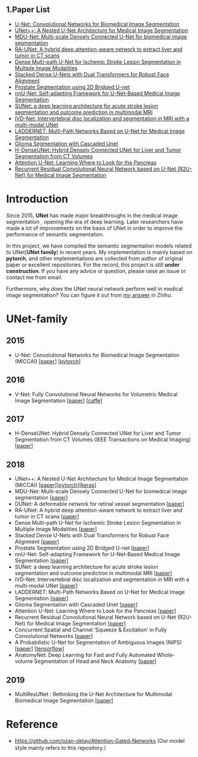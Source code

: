 ## 1.Paper List
  * [U-Net: Convolutional Networks for Biomedical Image Segmentation](https://arxiv.org/pdf/1505.04597.pdf)
  * [UNet++: A Nested U-Net Architecture for Medical Image Segmentation](https://arxiv.org/pdf/1807.10165.pdf)
  * [MDU-Net: Multi-scale Densely Connected U-Net for biomedical image segmentation](https://arxiv.org/pdf/1812.00352.pdf)
  * [RA-UNet: A hybrid deep attention-aware network to extract liver and tumor in CT scans](https://arxiv.org/pdf/1811.01328.pdf)
  * [Dense Multi-path U-Net for Ischemic Stroke Lesion Segmentation in Multiple Image Modalities](https://arxiv.org/pdf/1810.07003.pdf)
  * [Stacked Dense U-Nets with Dual Transformers for Robust Face Alignment](https://arxiv.org/pdf/1812.01936.pdf)
  * [Prostate Segmentation using 2D Bridged U-net](https://arxiv.org/pdf/1807.04459.pdf)
  * [nnU-Net: Self-adapting Framework for U-Net-Based Medical Image Segmentation](https://arxiv.org/pdf/1809.10486.pdf)
  * [SUNet: a deep learning architecture for acute stroke lesion segmentation and
outcome prediction in multimodal MRI](https://arxiv.org/pdf/1810.13304.pdf)
  * [IVD-Net: Intervertebral disc localization and segmentation in MRI with a multi-modal UNet](https://arxiv.org/pdf/1811.08305.pdf)
  * [LADDERNET: Multi-Path Networks Based on U-Net for Medical Image Segmentation](https://arxiv.org/pdf/1810.07810.pdf)
  * [Glioma Segmentation with Cascaded Unet](https://arxiv.org/pdf/1810.04008.pdf)
  * [H-DenseUNet: Hybrid Densely Connected UNet for Liver and Tumor Segmentation from CT Volumes](https://arxiv.org/pdf/1709.07330.pdf)
  * [Attention U-Net: Learning Where to Look for the Pancreas](https://arxiv.org/pdf/1804.03999.pdf)
  * [Recurrent Residual Convolutional Neural Network based on U-Net (R2U-Net) for Medical Image Segmentation](https://arxiv.org/pdf/1802.06955.pdf)

# Introduction
Since 2015, **UNet** has made major breakthroughs in the medical image segmentation , opening the era of deep learning. Later researchers have made a lot of improvements on the basis of UNet in order to improve the performance of semantic segmentation.

In this project, we have compiled the semantic segmentation models related to UNet(**UNet family**) in recent years.
My implementation is mainly based on **pytorch**, and other implementations are collected from author of original paper or excellent repositories. For the record, this project is still **under construction**. If you have any advice or question, please raise an issue or contact me from email.
 
Furthermore, why does the UNet neural network perform well in medical image segmentation?
You can figure it out from [my answer](https://www.zhihu.com/question/269914775/answer/586501606) in Zhihu.

# UNet-family
## 2015
  * U-Net: Convolutional Networks for Biomedical Image Segmentation (MICCAI) [[paper](https://arxiv.org/pdf/1505.04597.pdf)]  [[pytorch](https://github.com/ShawnBIT/UNet-family/blob/master/networks/UNet.py)] 
## 2016 
  * V-Net: Fully Convolutional Neural Networks for Volumetric Medical Image Segmentation [[paper](http://campar.in.tum.de/pub/milletari2016Vnet/milletari2016Vnet.pdf)] [[caffe](https://github.com/faustomilletari/VNet)]
## 2017 
  * H-DenseUNet: Hybrid Densely Connected UNet for Liver and Tumor Segmentation from CT Volumes (IEEE Transactions on Medical Imaging)[[paper](https://arxiv.org/pdf/1709.07330.pdf)]
## 2018 
  * UNet++: A Nested U-Net Architecture for Medical Image Segmentation (MICCAI) [[paper](https://arxiv.org/pdf/1807.10165.pdf)][[pytorch](https://github.com/ShawnBIT/UNet-family/blob/master/networks/UNet_Nested.py)][[keras](https://github.com/MrGiovanni/UNetPlusPlus)]
  * MDU-Net: Multi-scale Densely Connected U-Net for biomedical image segmentation [[paper](https://arxiv.org/pdf/1812.00352.pdf)]
  * DUNet: A deformable network for retinal vessel segmentation [[paper](https://arxiv.org/pdf/1811.01206.pdf)]
  * RA-UNet: A hybrid deep attention-aware network to extract liver and tumor in CT scans [[paper](https://arxiv.org/pdf/1811.01328.pdf)]
  * Dense Multi-path U-Net for Ischemic Stroke Lesion Segmentation in Multiple Image Modalities [[paper](https://arxiv.org/pdf/1810.07003.pdf)]
  * Stacked Dense U-Nets with Dual Transformers for Robust Face Alignment [[paper](https://arxiv.org/pdf/1812.01936.pdf)]
  * Prostate Segmentation using 2D Bridged U-net [[paper](https://arxiv.org/pdf/1807.04459.pdf)]
  * nnU-Net: Self-adapting Framework for U-Net-Based Medical Image Segmentation [[paper](https://arxiv.org/pdf/1809.10486.pdf)]
  * SUNet: a deep learning architecture for acute stroke lesion segmentation and
outcome prediction in multimodal MRI [[paper](https://arxiv.org/pdf/1810.13304.pdf)]
  * IVD-Net: Intervertebral disc localization and segmentation in MRI with a multi-modal UNet [[paper](https://arxiv.org/pdf/1811.08305.pdf)]
  * LADDERNET: Multi-Path Networks Based on U-Net for Medical Image Segmentation [[paper](https://arxiv.org/pdf/1810.07810.pdf)]
  * Glioma Segmentation with Cascaded Unet [[paper](https://arxiv.org/pdf/1810.04008.pdf)]
  * Attention U-Net: Learning Where to Look for the Pancreas [[paper](https://arxiv.org/pdf/1804.03999.pdf)]
  * Recurrent Residual Convolutional Neural Network based on U-Net (R2U-Net) for Medical Image Segmentation [[paper](https://arxiv.org/pdf/1802.06955.pdf)]
  * Concurrent Spatial and Channel ‘Squeeze & Excitation’ in Fully Convolutional Networks [[paper]](https://arxiv.org/pdf/1803.02579.pdf)
  * A Probabilistic U-Net for Segmentation of Ambiguous Images (NIPS) [[paper](https://arxiv.org/pdf/1806.05034.pdf)] [[tensorflow](https://github.com/SimonKohl/probabilistic_unet)]
  * AnatomyNet: Deep Learning for Fast and Fully Automated Whole-volume Segmentation of Head and Neck Anatomy [[paper](https://arxiv.org/pdf/1808.05238.pdf)]
## 2019 
  * MultiResUNet : Rethinking the U-Net Architecture for Multimodal Biomedical Image Segmentation [[paper]](https://arxiv.org/pdf/1902.04049v1.pdf)


# Reference
  * https://github.com/ozan-oktay/Attention-Gated-Networks (Our model style mainly refers to this repository.）
